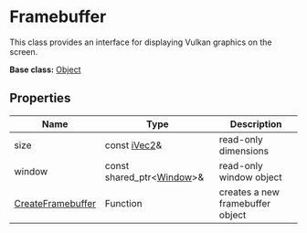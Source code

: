 # Framebuffer

This class provides an interface for displaying Vulkan graphics on the screen.

**Base class:** [Object](Object)

## Properties

| Name | Type | Description |
|---|---|---|
| size | const [iVec2](iVec2.md)& | read-only dimensions |
| window | const shared_ptr<[Window](Window.md)\>& | read-only window object |
| [CreateFramebuffer](CreateFramebuffer.md) | Function | creates a new framebuffer object |
